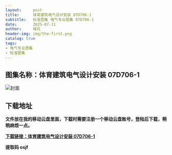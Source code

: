 ```yaml
---
layout:     post
title:      体育建筑电气设计安装 07D706-1
subtitle:   标准图集 电气专业图集 07D706-1
date:       2025-07-11
author:     峰兄
header-img: img/the-first.png
catalog: true
tags:
- 电气专业图集
- 标准图集
---
```

## 图集名称：体育建筑电气设计安装 07D706-1
![封面](https://pic1.imgdb.cn/item/6870acdc58cb8da5c89b826b.jpg)


## 下载地址 ##
**文件放在我的移动云盘里面，下载时需要注册一个移动云盘账号，登陆后下载，稍稍麻烦一点。**  
  
[**下载链接：体育建筑电气设计安装 07D706-1**](https://caiyun.139.com/w/i/2oxwEa5LEoDcv)


**提取码 osjf**

